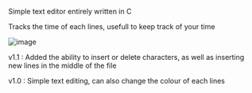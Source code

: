 Simple text editor entirely written in C

Tracks the time of each lines, usefull to keep track of your time

![image](https://github.com/user-attachments/assets/fc885bce-cf97-4158-895f-249327fdbea1)

v1.1 : Added the ability to insert or delete characters, as well as inserting new lines in the middle of the file

v1.0 : Simple text editing, can also change the colour of each lines
